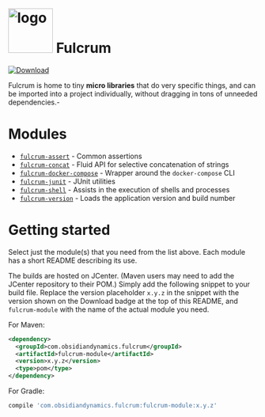 
<img src="https://raw.githubusercontent.com/wiki/obsidiandynamics/fulcrum/images/fulcrum-logo.png" width="90px" alt="logo"/> Fulcrum
===
[ ![Download](https://api.bintray.com/packages/obsidiandynamics/fulcrum/fulcrum-shell/images/download.svg) ](https://bintray.com/obsidiandynamics/fulcrum/fulcrum-shell/_latestVersion)

Fulcrum is home to tiny **micro libraries** that do very specific things, and can be imported into a project individually, without dragging in tons of unneeded dependencies.-

# Modules
* [`fulcrum-assert`](https://github.com/obsidiandynamics/fulcrum/tree/master/assert) - Common assertions
* [`fulcrum-concat`](https://github.com/obsidiandynamics/fulcrum/tree/master/concat) - Fluid API for selective concatenation of strings
* [`fulcrum-docker-compose`](https://github.com/obsidiandynamics/fulcrum/tree/master/docker-compose) - Wrapper around the `docker-compose` CLI
* [`fulcrum-junit`](https://github.com/obsidiandynamics/fulcrum/tree/master/junit) - JUnit utilities
* [`fulcrum-shell`](https://github.com/obsidiandynamics/fulcrum/tree/master/shell) - Assists in the execution of shells and processes
* [`fulcrum-version`](https://github.com/obsidiandynamics/fulcrum/tree/master/version) - Loads the application version and build number

# Getting started
Select just the module(s) that you need from the list above. Each module has a short README describing its use.

The builds are hosted on JCenter. (Maven users may need to add the JCenter repository to their POM.) Simply add the following snippet to your build file. Replace the version placeholder `x.y.z` in the snippet with the version shown on the Download badge at the top of this README, and `fulcrum-module` with the name of the actual module you need.

For Maven:

```xml
<dependency>
  <groupId>com.obsidiandynamics.fulcrum</groupId>
  <artifactId>fulcrum-module</artifactId>
  <version>x.y.z</version>
  <type>pom</type>
</dependency>
```

For Gradle:

```groovy
compile 'com.obsidiandynamics.fulcrum:fulcrum-module:x.y.z'
```
